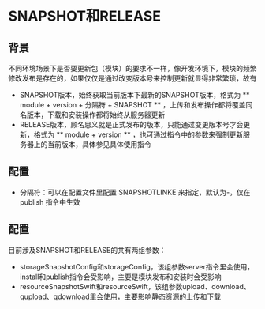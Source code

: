 # SNAPSHOT和RELEASE
## 背景
不同环境场景下是否要更新包（模块）的要求不一样，像开发环境下，模块的频繁修改发布是存在的，如果仅仅是通过改变版本号来控制更新就显得非常繁琐，故有

- SNAPSHOT版本，始终获取当前版本下最新的SNAPSHOT版本，格式为 ** module + version + 分隔符 + SNAPSHOT ** ，上传和发布操作都将覆盖同名版本，下载和安装操作都将始终从服务器更新
- RELEASE版本，顾名思义就是正式发布的版本，只能通过变更版本号才会更新，格式为 ** module + version ** ，也可通过指令中的参数来强制更新服务器上的当前版本，具体参见具体使用指令

## 配置

- 分隔符：可以在配置文件里配置 SNAPSHOTLINKE 来指定，默认为-，仅在 publish 指令中生效

## 配置
目前涉及SNAPSHOT和RELEASE的共有两组参数：

- storageSnapshotConfig和storageConfig，该组参数server指令里会使用，install和publish指令会受影响，主要是模块发布和安装时会受影响
- resourceSnapshotSwift和resourceSwift，该组参数upload、download、qupload、qdownload里会使用，主要影响静态资源的上传和下载
